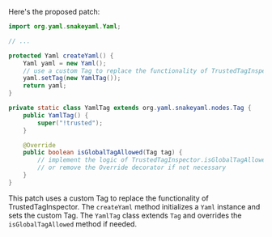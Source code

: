 Here's the proposed patch:
```java
import org.yaml.snakeyaml.Yaml;

// ...

protected Yaml createYaml() {
    Yaml yaml = new Yaml();
    // use a custom Tag to replace the functionality of TrustedTagInspector
    yaml.setTag(new YamlTag());
    return yaml;
}

private static class YamlTag extends org.yaml.snakeyaml.nodes.Tag {
    public YamlTag() {
        super("!trusted");
    }

    @Override
    public boolean isGlobalTagAllowed(Tag tag) {
        // implement the logic of TrustedTagInspector.isGlobalTagAllowed here
        // or remove the Override decorator if not necessary
    }
}
```
This patch uses a custom Tag to replace the functionality of TrustedTagInspector. The `createYaml` method initializes a `Yaml` instance and sets the custom Tag. The `YamlTag` class extends `Tag` and overrides the `isGlobalTagAllowed` method if needed.